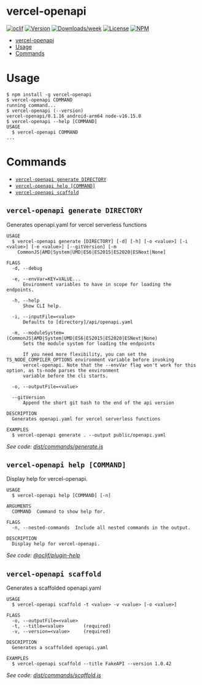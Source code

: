 # vercel-openapi

[![oclif](https://img.shields.io/badge/cli-oclif-brightgreen.svg)](https://oclif.io)
[![Version](https://img.shields.io/npm/v/vercel-openapi.svg)](https://npmjs.org/package/vercel-openapi)
[![Downloads/week](https://img.shields.io/npm/dw/vercel-openapi.svg)](https://npmjs.org/package/vercel-openapi)
[![License](https://img.shields.io/npm/l/vercel-openapi.svg)](https://github.com/Mause/vercel-openapi/blob/master/package.json)
[![NPM](https://nodei.co/npm/vercel-openapi.png)](https://nodei.co/npm/vercel-openapi/)

<!-- toc -->

- [vercel-openapi](#vercel-openapi)
- [Usage](#usage)
- [Commands](#commands)
<!-- tocstop -->

# Usage

<!-- usage -->

```sh-session
$ npm install -g vercel-openapi
$ vercel-openapi COMMAND
running command...
$ vercel-openapi (--version)
vercel-openapi/0.1.16 android-arm64 node-v16.15.0
$ vercel-openapi --help [COMMAND]
USAGE
  $ vercel-openapi COMMAND
...
```

<!-- usagestop -->

# Commands

<!-- commands -->

- [`vercel-openapi generate DIRECTORY`](#vercel-openapi-generate-directory)
- [`vercel-openapi help [COMMAND]`](#vercel-openapi-help-command)
- [`vercel-openapi scaffold`](#vercel-openapi-scaffold)

## `vercel-openapi generate DIRECTORY`

Generates openapi.yaml for vercel serverless functions

```
USAGE
  $ vercel-openapi generate [DIRECTORY] [-d] [-h] [-o <value>] [-i <value>] [-e <value>] [--gitVersion] [-m
    CommonJS|AMD|System|UMD|ES6|ES2015|ES2020|ESNext|None]

FLAGS
  -d, --debug

  -e, --envVar=KEY=VALUE...
      Environment variables to have in scope for loading the endpoints.

  -h, --help
      Show CLI help.

  -i, --inputFile=<value>
      Defaults to [directory]/api/openapi.yaml

  -m, --moduleSystem=(CommonJS|AMD|System|UMD|ES6|ES2015|ES2020|ESNext|None)
      Sets the module system for loading the endpoints

      If you need more flexibility, you can set the TS_NODE_COMPILER_OPTIONS environment variable before invoking
      vercel-openapi. Note that the --envVar flag won't work for this option, as ts-node parses the environment
      variable before the cli starts.

  -o, --outputFile=<value>

  --gitVersion
      Append the short git hash to the end of the api version

DESCRIPTION
  Generates openapi.yaml for vercel serverless functions

EXAMPLES
  $ vercel-openapi generate . --output public/openapi.yaml
```

_See code: [dist/commands/generate.js](https://github.com/Mause/vercel-openapi)_

## `vercel-openapi help [COMMAND]`

Display help for vercel-openapi.

```
USAGE
  $ vercel-openapi help [COMMAND] [-n]

ARGUMENTS
  COMMAND  Command to show help for.

FLAGS
  -n, --nested-commands  Include all nested commands in the output.

DESCRIPTION
  Display help for vercel-openapi.
```

_See code: [@oclif/plugin-help](https://github.com/oclif/plugin-help/blob/v5.1.12/src/commands/help.ts)_

## `vercel-openapi scaffold`

Generates a scaffolded openapi.yaml

```
USAGE
  $ vercel-openapi scaffold -t <value> -v <value> [-o <value>]

FLAGS
  -o, --outputFile=<value>
  -t, --title=<value>       (required)
  -v, --version=<value>     (required)

DESCRIPTION
  Generates a scaffolded openapi.yaml

EXAMPLES
  $ vercel-openapi scaffold --title FakeAPI --version 1.0.42
```

_See code: [dist/commands/scaffold.js](https://github.com/Mause/vercel-openapi)_

<!-- commandsstop -->
